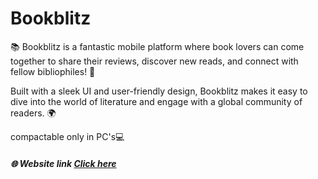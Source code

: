 # Bookblitz

📚 Bookblitz is a fantastic mobile platform where book lovers can come together to share their reviews, discover new reads, and connect with fellow bibliophiles! 🌟

Built with a sleek UI and user-friendly design, Bookblitz makes it easy to dive into the world of literature and engage with a global community of readers. 🌍

compactable only in PC's💻
 

##### 🌐 Website link [Click here](https://main--bookblitz.netlify.app/)
